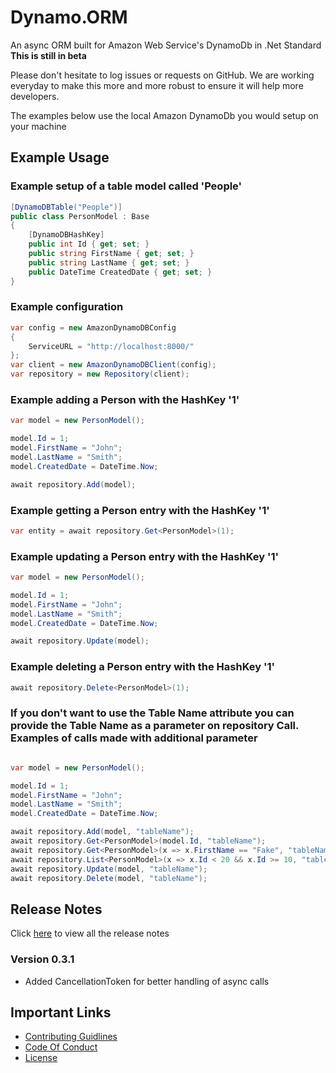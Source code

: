 # Dynamo.ORM

An async ORM built for Amazon Web Service's DynamoDb in .Net Standard
**This is still in beta**

Please don't hesitate to log issues or requests on GitHub.
We are working everyday to make this more and more robust to ensure it will help more developers.

The examples below use the local Amazon DynamoDb you would setup on your machine

## Example Usage

### Example setup of a table model called 'People'

```c#
[DynamoDBTable("People")]
public class PersonModel : Base
{
    [DynamoDBHashKey]
    public int Id { get; set; }
    public string FirstName { get; set; }
    public string LastName { get; set; }
    public DateTime CreatedDate { get; set; }
}
```

### Example configuration

```c#
var config = new AmazonDynamoDBConfig
{
    ServiceURL = "http://localhost:8000/"
};
var client = new AmazonDynamoDBClient(config);
var repository = new Repository(client);
```

### Example adding a Person with the HashKey '1'

```c#
var model = new PersonModel();

model.Id = 1;
model.FirstName = "John";
model.LastName = "Smith";
model.CreatedDate = DateTime.Now;

await repository.Add(model);
```

### Example getting a Person entry with the HashKey '1'

```c#
var entity = await repository.Get<PersonModel>(1);
```

### Example updating a Person entry with the HashKey '1'

```c#
var model = new PersonModel();

model.Id = 1;
model.FirstName = "John";
model.LastName = "Smith";
model.CreatedDate = DateTime.Now;

await repository.Update(model);
```

### Example deleting a Person entry with the HashKey '1'

```c#
await repository.Delete<PersonModel>(1);
```

### If you don't want to use the Table Name attribute you can provide the Table Name as a parameter on repository Call. Examples of calls made with additional parameter

```c#

var model = new PersonModel();

model.Id = 1;
model.FirstName = "John";
model.LastName = "Smith";
model.CreatedDate = DateTime.Now;

await repository.Add(model, "tableName");
await repository.Get<PersonModel>(model.Id, "tableName");
await repository.Get<PersonModel>(x => x.FirstName == "Fake", "tableName");
await repository.List<PersonModel>(x => x.Id < 20 && x.Id >= 10, "tableName")
await repository.Update(model, "tableName");
await repository.Delete(model, "tableName");
```

## Release Notes

Click [here](ReleaseNotes.md) to view all the release notes

### Version 0.3.1

-   Added CancellationToken for better handling of async calls

## Important Links

-   [Contributing Guidlines](CONTRIBUTING.md)
-   [Code Of Conduct](CODE_OF_CONDUCT.md)
-   [License](LICENSE)
